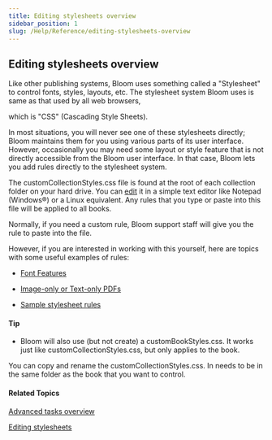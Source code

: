 ```yaml
---
title: Editing stylesheets overview
sidebar_position: 1
slug: /Help/Reference/editing-stylesheets-overview
---
```


## Editing stylesheets overview

Like other publishing systems, Bloom uses something called a "Stylesheet" to control fonts, styles, layouts, etc. The stylesheet system Bloom uses is same as that used by all web browsers,

which is "CSS" (Cascading Style Sheets).

In most situations, you will never see one of these stylesheets directly; Bloom maintains them for you using various parts of its user interface. However, occasionally you may need some layout or style feature that is not directly accessible from the Bloom user interface. In that case, Bloom lets you add rules directly to the stylesheet system.

The customCollectionStyles.css file is found at the root of each collection folder on your hard drive. You can [edit](Editing_stylesheets.md) it in a simple text editor like Notepad (Windows®) or a Linux equivalent. Any rules that you type or paste into this file will be applied to all books.

Normally, if you need a custom rule, Bloom support staff will give you the rule to paste into the file.

However, if you are interested in working with this yourself, here are topics with some useful examples of rules:

-   [Font Features](Font_features.md)
    
-   [Image-only or Text-only PDFs](Image-only_or_Text-only_PDFs.md)
    
-   [Sample stylesheet rules](Sample_stylesheet_rules.md)
    

#### Tip

-   Bloom will also use (but not create) a customBookStyles.css. It works just like customCollectionStyles.css, but only applies to the book.
    

You can copy and rename the customCollectionStyles.css. In needs to be in the same folder as the book that you want to control.

#### Related Topics

[Advanced tasks overview](Advanced_tasks_overview.md)

[Editing stylesheets](Editing_stylesheets.md)